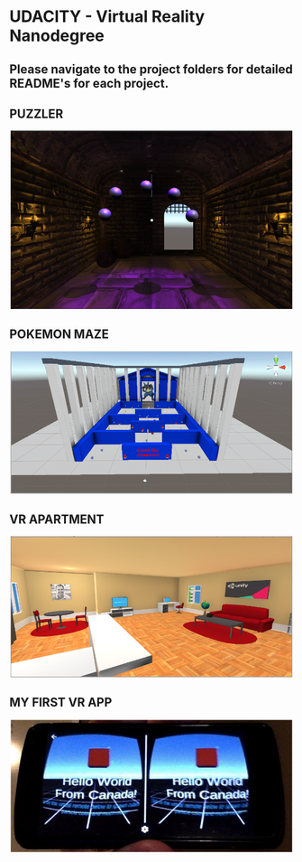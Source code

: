 # UDACITY - Virtual Reality Nanodegree

## Please navigate to the project folders for detailed README's for each project.

## PUZZLER
<a href="https://github.com/carldgosselin/virtual_reality/blob/master/Project-4-Puzzler/PUZZLER - Summary and Process.md">
<p align="center">
<img src="Project-4-Puzzler/documentation/070 - Environment snapshot.png" width="500">
</p>
</a>

## POKEMON MAZE
<p align="center">
<img src="Project-3-Pokemon-Maze/Screenshots/screenshot-maze.png" width="500">
</p>

## VR APARTMENT
<p align="center">
<img src="Project-2-Build-VR-Apartment/screenshots/screenshot2-vr-apartment.png" width="500">
</p>

## MY FIRST VR APP
<p align="center">
<img src="Project-1-My-First-VR-App/010 - screenshot/screenshot1.png" width="500">
</p>
